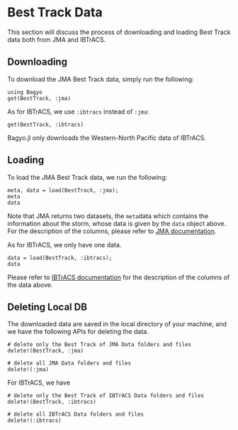 # Best Track Data
This section will discuss the process of downloading and loading Best Track data both from JMA and IBTrACS.

## Downloading
To download the JMA Best Track data, simply run the following:
```@repl abc
using Bagyo
get(BestTrack, :jma)
```
As for IBTrACS, we use `:ibtracs` instead of `:jma`:
```@repl abc
get(BestTrack, :ibtracs)
```
Bagyo.jl only downloads the Western-North Pacific data of IBTrACS.

## Loading
To load the JMA Best Track data, we run the following:
```@repl abc
meta, data = load(BestTrack, :jma);
meta
data
```
Note that JMA returns two datasets, the `meta`data which contains the information about the storm, whose data is given by the `data` object above. For the description of the columns, please refer to [JMA documentation](https://www.jma.go.jp/jma/jma-eng/jma-center/rsmc-hp-pub-eg/Besttracks/e_format_bst.html).

As for IBTrACS, we only have one data.
```@repl abc
data = load(BestTrack, :ibtracs);
data
```
Please refer to [IBTrACS documentation](https://www.ncei.noaa.gov/sites/default/files/2021-07/IBTrACS_v04_column_documentation.pdf) for the description of the columns of the data above.

## Deleting Local DB
The downloaded data are saved in the local directory of your machine, and we have the following APIs for deleting the data.
```@repl abc
# delete only the Best Track of JMA Data folders and files
delete!(BestTrack, :jma)

# delete all JMA Data folders and files
delete!(:jma)
```
For IBTrACS, we have
```@repl abc
# delete only the Best Track of IBTrACS Data folders and files
delete!(BestTrack, :ibtracs)

# delete all IBTrACS Data folders and files
delete!(:ibtracs)
```